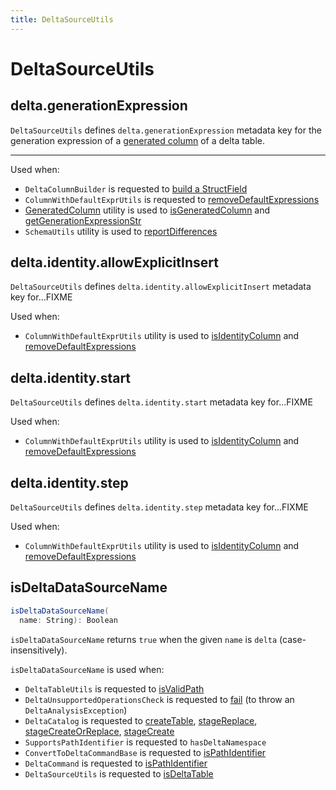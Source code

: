 ```yaml
---
title: DeltaSourceUtils
---
```


# DeltaSourceUtils

## <span id="GENERATION_EXPRESSION_METADATA_KEY"><span id="delta.generationExpression"> delta.generationExpression

`DeltaSourceUtils` defines `delta.generationExpression` metadata key for the generation expression of a [generated column](../DeltaColumnBuilder.md#generatedAlwaysAs) of a delta table.

---

Used when:

* `DeltaColumnBuilder` is requested to [build a StructField](../DeltaColumnBuilder.md#build)
* `ColumnWithDefaultExprUtils` is requested to [removeDefaultExpressions](../ColumnWithDefaultExprUtils.md#removeDefaultExpressions)
* [GeneratedColumn](../generated-columns/GeneratedColumn.md) utility is used to [isGeneratedColumn](../generated-columns/GeneratedColumn.md#isGeneratedColumn) and [getGenerationExpressionStr](../generated-columns/GeneratedColumn.md#getGenerationExpressionStr)
* `SchemaUtils` utility is used to [reportDifferences](../SchemaUtils.md#reportDifferences)

## <span id="IDENTITY_INFO_ALLOW_EXPLICIT_INSERT"><span id="delta.identity.allowExplicitInsert"> delta.identity.allowExplicitInsert

`DeltaSourceUtils` defines `delta.identity.allowExplicitInsert` metadata key for...FIXME

Used when:

* `ColumnWithDefaultExprUtils` utility is used to [isIdentityColumn](../ColumnWithDefaultExprUtils.md#isIdentityColumn) and [removeDefaultExpressions](../ColumnWithDefaultExprUtils.md#removeDefaultExpressions)

## <span id="IDENTITY_INFO_START"><span id="delta.identity.start"> delta.identity.start

`DeltaSourceUtils` defines `delta.identity.start` metadata key for...FIXME

Used when:

* `ColumnWithDefaultExprUtils` utility is used to [isIdentityColumn](../ColumnWithDefaultExprUtils.md#isIdentityColumn) and [removeDefaultExpressions](../ColumnWithDefaultExprUtils.md#removeDefaultExpressions)

## <span id="IDENTITY_INFO_STEP"><span id="delta.identity.step"> delta.identity.step

`DeltaSourceUtils` defines `delta.identity.step` metadata key for...FIXME

Used when:

* `ColumnWithDefaultExprUtils` utility is used to [isIdentityColumn](../ColumnWithDefaultExprUtils.md#isIdentityColumn) and [removeDefaultExpressions](../ColumnWithDefaultExprUtils.md#removeDefaultExpressions)

## <span id="isDeltaDataSourceName"> isDeltaDataSourceName

```scala
isDeltaDataSourceName(
  name: String): Boolean
```

`isDeltaDataSourceName` returns `true` when the given `name` is `delta` (case-insensitively).

`isDeltaDataSourceName` is used when:

* `DeltaTableUtils` is requested to [isValidPath](../DeltaTableUtils.md#isValidPath)
* `DeltaUnsupportedOperationsCheck` is requested to [fail](../DeltaUnsupportedOperationsCheck.md#fail) (to throw an `DeltaAnalysisException`)
* `DeltaCatalog` is requested to [createTable](../DeltaCatalog.md#createTable), [stageReplace](../DeltaCatalog.md#stageReplace), [stageCreateOrReplace](../DeltaCatalog.md#stageCreateOrReplace), [stageCreate](../DeltaCatalog.md#stageCreate)
* `SupportsPathIdentifier` is requested to `hasDeltaNamespace`
* `ConvertToDeltaCommandBase` is requested to [isPathIdentifier](../commands/convert/ConvertToDeltaCommand.md#isPathIdentifier)
* `DeltaCommand` is requested to [isPathIdentifier](../commands/DeltaCommand.md#isPathIdentifier)
* `DeltaSourceUtils` is requested to [isDeltaTable](#isDeltaTable)

